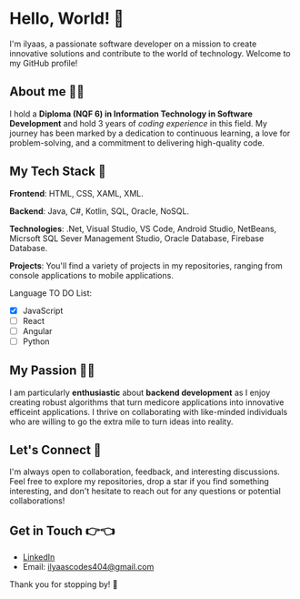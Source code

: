 # Hello, World! 👋
I'm ilyaas, a passionate software developer on a mission to create innovative solutions and contribute to the world of technology. Welcome to my GitHub profile!

## About me 👨‍🎓
I hold a **Diploma (NQF 6) in Information Technology in Software Development** and hold 3 years of _coding experience_ in this field.
My journey has been marked by a dedication to continuous learning, a love for problem-solving, and a commitment to delivering high-quality code.

## My Tech Stack 💪
**Frontend**: HTML, CSS, XAML, XML.

**Backend**: Java, C#, Kotlin, SQL, Oracle, NoSQL.

**Technologies**: .Net, Visual Studio, VS Code, Android Studio, NetBeans, Micrsoft SQL Sever Management Studio, Oracle Database, Firebase Database.

**Projects**: You'll find a variety of projects in my repositories, ranging from console applications to mobile applications.

Language TO DO List:

- [x] JavaScript
- [ ] React
- [ ] Angular
- [ ] Python

## My Passion 👨‍💻
I am particularly **enthusiastic** about **backend development** as I enjoy creating robust algorithms that turn medicore applications into innovative efficeint applications.
I thrive on collaborating with like-minded individuals who are willing to go the extra mile to turn ideas into reality.

## Let's Connect 🤝
I'm always open to collaboration, feedback, and interesting discussions. 
Feel free to explore my repositories, drop a star if you find something interesting, and don't hesitate to reach out for any questions or potential collaborations!

## Get in Touch 👉👈
- [LinkedIn](https://www.linkedin.com/in/ilyaas-davids-b18a65219)
- Email: ilyaascodes404@gmail.com

Thank you for stopping by! 🚀
